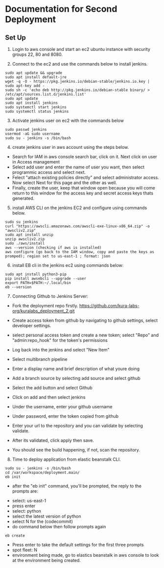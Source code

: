 # Documentation for Second Deployment 

## Set Up

1. Login to aws console and start an ec2 ubuntu instance with security groups 22, 80 and 8080. 

2. Connect to the ec2 and use the commands below to install jenkins.
```
sudo apt update && upgrade
sudo apt install default-jre
wget -q -O - https://pkg.jenkins.io/debian-stable/jenkins.io.key | sudo apt-key add -
sudo sh -c 'echo deb http://pkg.jenkins.io/debian-stable binary/ > /etc/apt/sources.list.d/jenkins.list'
sudo apt update
sudo apt install jenkins
sudo systemctl start jenkins
sudo systemctl status jenkins

```
3. Activate jenkins user on ec2 with the commands below
```
sudo passwd jenkins
usermod -aG sudo username
sudo su - jenkins -s /bin/bash
```
4. create jenkins user in aws account using the steps below.

- Search for IAM in aws console search bar, click on it. Next click on user in Access management 
- Select add user and enter the name of user you want, then select programmic access and select next.
- Felect "attach existing policies directly" and select administrator access. Now select Next for this page and the other as well.
- Finally, create the user, keep that window open because you will come return to this window for the access key and secret access keys thats generated.

5. install AWS CLI on the jenkins EC2 and configure using commands below.
```
sudo su jenkins 
curl "https://awscli.amazonaws.com/awscli-exe-linux-x86_64.zip" -o "awscliv2.zip"
sudo apt install unzip
unzip awscliv2.zip
sudo ./aws/install
aws --version (checking if aws is installed)
aws configure (go back to the IAM window, copy and paste the keys as promped); region set to us-east-1 ; format: json
```
6. install EB cli in the jenkins ec2 using commands below:
```
sudo apt install python3-pip
pip install awsebcli --upgrade --user
export PATH=$PATH:~/.local/bin
eb --version
```
7. Connecting Github to Jenkins Server:

- Fork the deployment repo firstly. https://github.com/kura-labs-org/kuralabs_deployment_2.git
- Create access token from github by navigating to github settings, select developer settings.
- select personal access token and create a new token; select "Repo" and "admin:repo_hook" for the token's permissions 

- Log back into the jenkins and select "New Item"
- Select multibranch pipeline
- Enter a display name and brief description of what youre doing 
- Add a branch source by selecting add source and select github
- Select the add button and select Github
- Click on add and then select jenkins 
- Under the username, enter your github username 
- Under password, enter the token copied from github
- Enter your url to the repository and you can validate by selecting validate.
- After its validated, click apply then save.
- You should see the build happening, if not, scan the repository.

8. Time to deploy application from elastic beanstalk CLI.
```
sudo su - jenkins -s /bin/bash
cd /var/workspace/deployment.main/
eb init 
```
- after the "eb init" command, you'll be prompted, the reply to the prompts are:
* select: us-east-1
* press enter
* select: python
* select the latest version of python
* select N for the (codecommit)
* do command below then follow prompts again
```
eb create
```
* Press enter to take the default settings for the first three prompts
* spot fleet: N
* environment being made, go to elastics beanstalk in aws console  to look at the environment being created. 
